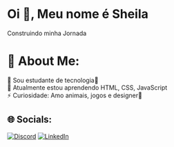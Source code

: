 # Oi 👋, Meu nome é Sheila

Construindo minha Jornada
# 💫 About Me:
🔭 Sou estudante de tecnologia💜<br>🌱 Atualmente estou aprendendo HTML, CSS, JavaScript<br>⚡ Curiosidade: Amo animais, jogos e designer🎨


## 🌐 Socials:
[![Discord](https://img.shields.io/badge/Discord-%237289DA.svg?logo=discord&logoColor=white)](https://discord.gg/sheila#3977) [![LinkedIn](https://img.shields.io/badge/LinkedIn-%230077B5.svg?logo=linkedin&logoColor=white)](https://linkedin.com/in/https://www.linkedin.com/in/sheila-olliveira/) 


<!-- Proudly created with GPRM ( https://gprm.itsvg.in ) -->
